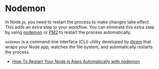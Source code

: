 # Nodemon

In Node.js, you need to restart the process to make changes take effect. This adds an extra step to your workflow. You can eliminate this extra step by using [nodemon](https://nodemon.io/) or [PM2](https://pm2.keymetrics.io/docs/usage/quick-start/) to restart the process automatically.

`nodemon` is a command-line interface (CLI) utility developed by [@rem](https://twitter.com/rem) that wraps your Node app, watches the file system, and automatically restarts the process.

- [How To Restart Your Node.js Apps Automatically with nodemon](https://www.digitalocean.com/community/tutorials/workflow-nodemon)
